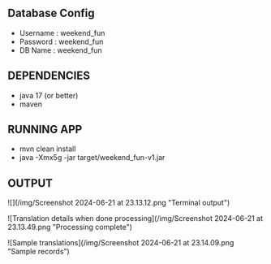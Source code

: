 ## Database Config

- Username : weekend_fun
- Password : weekend_fun
- DB Name : weekend_fun

## DEPENDENCIES

- java 17 (or better)
- maven

## RUNNING APP

- mvn clean install
- java -Xmx5g -jar target/weekend_fun-v1.jar


## OUTPUT


![](/img/Screenshot 2024-06-21 at 23.13.12.png "Terminal output")

![Translation details when done processing](/img/Screenshot 2024-06-21 at 23.13.49.png "Processing complete")

![Sample translations](/img/Screenshot 2024-06-21 at 23.14.09.png "Sample records")

